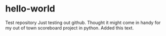 # hello-world
Test repository
Just testing out github. Thought it might come in handy for my out of town scoreboard project in python.
Added this text.
